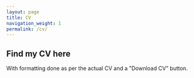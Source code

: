 ```yaml
---
layout: page
title: CV
navigation_weight: 1
permalink: /cv/
---
```


## Find my CV here

With formatting done as per the actual CV and a "Download CV" button.

